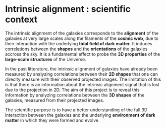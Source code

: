 # Intrinsic alignment : scientific context

The intrinsic alignment of the galaxies corresponds to the **alignment** of the galaxies at very large scales along the filaments of the **cosmic web**, due to their interaction with the underlying **tidal field of dark matter**. It induces correlations between the **shapes** and the **orientations** of the galaxies accross the sky. It is a fundamental effect to probe the **3D properties** of the **large-scale structures** of the Universe. 

In the past litterature, the intrinsic alignment of galaxies have already been measured by analyzing correlations between their **2D shapes** that one can direclty measure with their observed projected images. The limitation of this is that there is an information about the intrinsic alignment signal that is lost due to the projection in 2D. The aim of this project is to reveal this information by analyzing correlations between the **3D shapes** of the galaxies, measured from their projected images. 

The scientific purpose is to have a better understanding of the full 3D interaction between the galaxies and the underlying **environment of dark matter** in which they were formed and evolve. 
